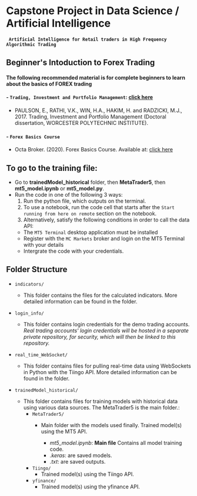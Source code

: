 # Capstone Project in Data Science / Artificial Intelligence
#### ` Artificial Intelligence for Retail traders in High Frequency Algorithmic Trading`

## Beginner's Intoduction to Forex Trading
#### The following recommended material is for complete beginners to learn about the basics of FOREX trading

#### - `Trading, Investment and Portfolio Management`: [click here](https://scholar.google.com/scholar?hl=en&as_sdt=0%2C5&q=Trading%2C+Investment+and+Portfolio+Management+BY%3A+ERIK+PAULSON+VISHAL+K.+RATHI+HTAY+AUNG+WIN+Submitted%3A+February+2017&btnG=)
   - PAULSON, E., RATHI, V.K., WIN, H.A., HAKIM, H. and RADZICKI, M.J., 2017. Trading, Investment and Portfolio Management (Doctoral dissertation, WORCESTER POLYTECHNIC INSTITUTE).

#### - `Forex Basics Course`
   - Octa Broker. (2020). Forex Basics Course. Available at: [click here](https://www.youtube.com/playlist?list=PLwi9xUIQFHIwzGRYwdLpf35aKA29Zm3jW)

## To go to the training file:
- Go to __trainedModel_historical__ folder, then __MetaTrader5__, then __mt5_model.ipynb__ or __mt5_model.py__.  
- Run the code in one of the following 3 ways:
  1. Run the python file, which outputs on the terminal.
  2. To use a notebook, run the code cell that starts after the `Start running from here on remote` section on the notebook.
  3. Alternatively, satisfy the following conditions in order to call the data API:
    - The `MT5 Terminal` desktop application must be installed
    - Register with the `MC Markets` broker and login on the MT5 Terminal with your details
    - Intergrate the code with your credentials.
   

## Folder Structure

- `indicators/`
  - This folder contains the files for the calculated indicators. More detailed information can be found in the folder.

- `login_info/`
  - This folder contains login credentials for the demo trading accounts. *Real trading accounts' login credentials will be hosted in a separate private repository, for security, which will then be linked to this repository.*

- `real_time_WebSocket/`
  - This folder contains files for pulling real-time data using WebSockets in Python with the Tiingo API. More detailed information can be found in the folder.

- `trainedModel_historical/`
  - This folder contains files for training models with historical data using various data sources. The MetaTrader5 is the main folder.:
    - `MetaTrader5/`
      - Main folder with the models used finally. Trained model(s) using the MT5 API.

        - *mt5_model.ipynb*: __Main file__ Contains all model training code.
        - *.keras*: are saved models.
        - *.txt*: are saved outputs.     
    - `Tiingo/`
      - Trained model(s) using the Tiingo API.
    - `yfinance/`
      - Trained model(s) using the yfinance API.


